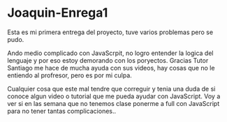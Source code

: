 # Joaquin-Enrega1

Esta es mi primera entrega del proyecto, tuve varios problemas pero se pudo.

Ando medio complicado con JavaScrpit, no logro entender la logica del lenguaje y por eso estoy demorando con los poryectos.
Gracias Tutor Santiago me hace de mucha ayuda con sus videos, hay cosas que no le entiendo al profresor, pero es por mi culpa.

Cualquier cosa que este mal tendre que correguir y tenia una duda de si conoce algun video o tutorial que me pueda ayudar con JavaScript. Voy a ver si en las semana que no tenemos clase ponerme a full con JavaScript para no tener tantas complicaciones..